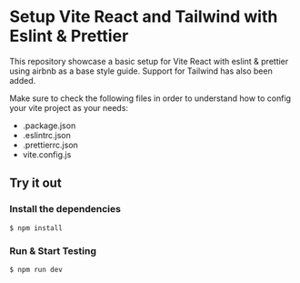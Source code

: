 # Setup Vite React and Tailwind with Eslint & Prettier

This repository showcase a basic setup for Vite React with eslint & prettier using airbnb as a base style guide. Support for Tailwind has also been added.

Make sure to check the following files in order to understand how to config your vite project as your needs:

- .package.json
- .eslintrc.json
- .prettierrc.json
- vite.config.js

## Try it out

### Install the dependencies

    $ npm install

### Run & Start Testing

    $ npm run dev
